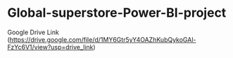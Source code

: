 # Global-superstore-Power-BI-project
Google Drive Link (https://drive.google.com/file/d/1MY6Gtr5yY4OAZhKubQykoGAl-FzYc6V1/view?usp=drive_link) 
